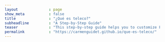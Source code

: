 ```yaml
---
layout              : page
show_meta           : false
title               : "¿Qué es teleco?"
subheadline         : "A Step-by-Step Guide"
teaser              : "This step-by-step guide helps you to customize Feeling Responsive to your needs."
permalink           : "https://carmenguidet.github.io/que-es-teleco/"
---
```


